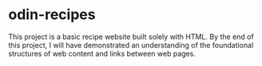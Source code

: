 # odin-recipes
This project is a basic recipe website built solely with HTML. By the end of this project, I will have demonstrated an understanding of the foundational structures of web content and links between web pages.

